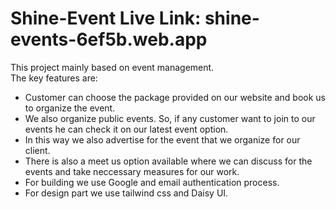 # Shine-Event Live Link: shine-events-6ef5b.web.app


This project mainly based on event management. <br>
The key features are:
* Customer can choose the package provided on our website and book us to organize the event.
* We also organize public events. So, if any customer want to join to our events he can check it on our latest event option.
* In this way we also advertise for the event that we organize for our client.
* There is also a meet us option available where we can discuss for the events and take neccessary measures for our work.
* For building we use Google and email authentication process.
* For design part we use tailwind css and Daisy UI.
  
